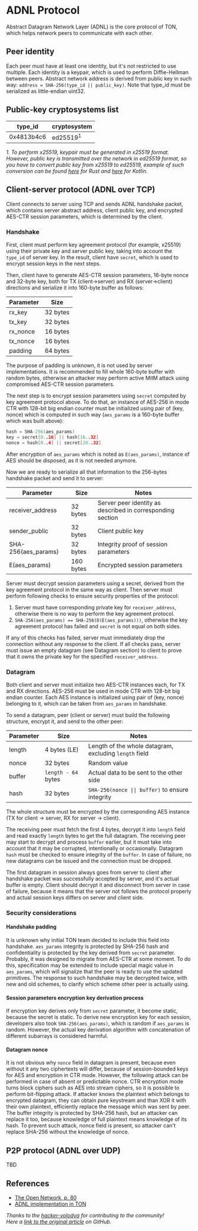 # ADNL Protocol

Abstract Datagram Network Layer (ADNL) is the core protocol of TON, which helps network peers to communicate with each other.

## Peer identity
Each peer must have at least one identity, but it's not restricted to use multiple. Each identity is a keypair, which is used to perform Diffie-Hellman between peers. Abstract network address is derived from public key in such way: `address = SHA-256(type_id || public_key)`. Note that type_id must be serialized as little-endian uint32.

## Public-key cryptosystems list
| type_id    | cryptosystem        |
|------------|---------------------|
| 0x4813b4c6 | ed25519<sup>1</sup> |

_1. To perform x25519, keypair must be generated in x25519 format. However, public key is transmitted over the network in ed25519 format, so you have to convert public key from x25519 to ed25519, example of such conversion can be found [here](https://github.com/tonstack/adnl-rs/blob/master/src/integrations/dalek.rs#L10) for Rust and [here](https://github.com/andreypfau/curve25519-kotlin/blob/f008dbc2c0ebc3ed6ca5d3251ffb7cf48edc91e2/src/commonMain/kotlin/curve25519/MontgomeryPoint.kt#L39) for Kotlin._

## Client-server protocol (ADNL over TCP)
Client connects to server using TCP and sends ADNL handshake packet, which contains server abstract address, client public key, and encrypted AES-CTR session parameters, which is determined by the client.

### Handshake
First, client must perform key agreement protocol (for example, x25519) using their private key and server public key, taking into account the `type_id` of server key. In the result, client have `secret`, which is used to encrypt session keys in the next steps.

Then, client have to generate AES-CTR session parameters, 16-byte nonce and 32-byte key, both for TX (client->server) and RX (server->client) directions and serialize it into 160-byte buffer as follows:

| Parameter    | Size     |
|--------------|----------|
| rx_key       | 32 bytes |
| tx_key       | 32 bytes |
| rx_nonce     | 16 bytes |
| tx_nonce     | 16 bytes |
| padding      | 64 bytes |

The purpose of padding is unknown, it is not used by server implementations. It is recommended to fill whole 160-byte buffer with random bytes, otherwise an attacker may perform active MitM attack using compromised AES-CTR session parameters.

The next step is to encrypt session parameters using `secret` computed by key agreement protocol above. To do that, an instance of AES-256 in mode CTR with 128-bit big endian counter must be initialized using pair of (key, nonce) which is computed in such way (`aes_params` is a 160-byte buffer which was built above):
```cpp
hash = SHA-256(aes_params)
key = secret[0..16] || hash[16..32]
nonce = hash[0..4] || secret[20..32]
```
After encryption of `aes_params` which is noted as `E(aes_params)`, instance of AES should be disposed, as it is not needed anymore.

Now we are ready to serialize all that information to the 256-bytes handshake packet and send it to server:

| Parameter           | Size      | Notes                                                      |
|---------------------|-----------|------------------------------------------------------------|
| receiver_address    | 32 bytes  | Server peer identity as described in corresponding section |
| sender_public       | 32 bytes  | Client public key                                          |
| SHA-256(aes_params) | 32 bytes  | Integrity proof of session parameters                      |
| E(aes_params)       | 160 bytes | Encrypted session parameters                               |

Server must decrypt session parameters using a secret, derived from the key agreement protocol in the same way as client. Then server must perform following checks to ensure security properties of the protocol:
1. Server must have corresponding private key for `receiver_address`, otherwise there is no way to perform the key agreement protocol.
2. `SHA-256(aes_params) == SHA-256(D(E(aes_params)))`, otherwise the key agreement protocol has failed and `secret` is not equal on both sides.

If any of this checks has failed, server must immediately drop the connection without any response to the client. If all checks pass, server must issue an empty datagram (see Datagram section) to client to prove that it owns the private key for the specified `receiver_address`.


### Datagram

Both client and server must initialize two AES-CTR instances each, for TX and RX directions. AES-256 must be used in mode CTR with 128-bit big endian counter. Each AES instance is initialized using pair of (key, nonce) belonging to it, which can be taken from `aes_params` in handshake.

To send a datagram, peer (client or server) must build the following structure, encrypt it, and send to the other peer:

| Parameter | Size                 | Notes                                                      |
|-----------|----------------------|------------------------------------------------------------|
| length    | 4 bytes (LE)         | Length of the whole datagram, excluding `length` field     |
| nonce     | 32 bytes             | Random value                                               |
| buffer    | `length - 64` bytes  | Actual data to be sent to the other side                   |
| hash      | 32 bytes             | `SHA-256(nonce \|\| buffer)` to ensure integrity             |

The whole structure must be encrypted by the corresponding AES instance (TX for client -> server, RX for server -> client).

The receiving peer must fetch the first 4 bytes, decrypt it into `length` field and read exactly `length` bytes to get the full datagram. The receiving peer may start to decrypt and process `buffer` earlier, but it must take into account that it may be corrupted, intentionally or occasionally. Datagram `hash` must be checked to ensure integrity of the `buffer`. In case of failure, no new datagrams can be issued and the connection must be dropped.

The first datagram in session always goes from server to client after handshake packet was successfully accepted by server, and it's actual buffer is empty. Client should decrypt it and disconnect from server in case of failure, because it means that the server not follows the protocol properly and actual session keys differs on server and client side.

### Security considerations
#### Handshake padding
It is unknown why initial TON team decided to include this field into handshake. `aes_params` integrity is protected by SHA-256 hash and confidentiality is protected by the key derived from `secret` parameter. Probably, it was designed to migrate from AES-CTR at some moment. To do this, specification may be extended to include special magic value in `aes_params`, which will signalize that the peer is ready to use the updated primitives. The response to such handshake may be decrypted twice, with new and old schemes, to clarify which scheme other peer is actually using.

#### Session parameters encryption key derivation process
If encryption key derives only from `secret` parameter, it become static, because the secret is static. To derive new encryption key for each session, developers also took `SHA-256(aes_params)`, which is random if `aes_params` is random. However, the actual key derivation algorithm with concatenation of different subarrays is considered harmful.

#### Datagram nonce
It is not obvious why `nonce` field in datagram is present, because even without it any two ciphertexts will differ, because of session-bounded keys for AES and encryption in CTR mode. However, the following attack can be performed in case of absent or predictable nonce. CTR encryption mode turns block ciphers such as AES into stream ciphers, so it is possible to perform bit-flipping attack. If attacker knows the plaintext which belongs to encrypted datagram, they can obtain pure keystream and than XOR it with their own plaintext, efficiently replace the message which was sent by peer. The buffer integrity is protected by SHA-256 hash, but an attacker can replace it too, because knowledge of full plaintext means knowledge of its hash. To prevent such attack, nonce field is present, so attacker can't replace SHA-256 without the knowledge of nonce.

## P2P protocol (ADNL over UDP)
TBD

## References
- [The Open Network, p. 80](https://ton.org/ton.pdf)
- [ADNL implementation in TON](https://github.com/ton-blockchain/ton/tree/master/adnl)

_Thanks to the [hacker-volodya](https://github.com/hacker-volodya) for contributing to the community!_  
_Here a [link to the original article](https://github.com/tonstack/ton-docs/tree/main/ADNL) on GitHub._